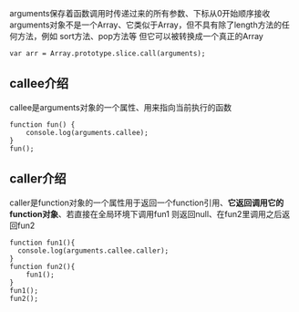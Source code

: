 arguments保存着函数调用时传递过来的所有参数、下标从0开始顺序接收    
arguments对象不是一个Array、它类似于Array，但不具有除了length方法的任何方法，例如 sort方法、pop方法等
但它可以被转换成一个真正的Array
````
var arr = Array.prototype.slice.call(arguments);
````
## callee介绍
callee是arguments对象的一个属性、用来指向当前执行的函数
````
function fun() {
    console.log(arguments.callee);
}
fun();
````
## caller介绍
caller是function对象的一个属性用于返回一个function引用、**它返回调用它的function对象**、若直接在全局环境下调用fun1 则返回null、在fun2里调用之后返回fun2
````
function fun1(){
  console.log(arguments.callee.caller);
}
function fun2(){
    fun1();
}
fun1();
fun2();
````

